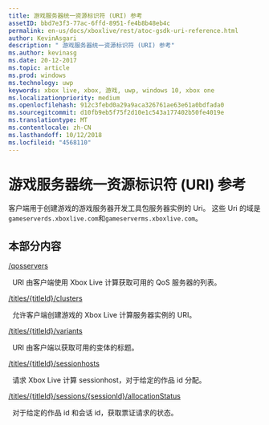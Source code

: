```yaml
---
title: 游戏服务器统一资源标识符 (URI) 参考
assetID: bbd7e3f3-77ac-6ffd-8951-fe4b8b48eb4c
permalink: en-us/docs/xboxlive/rest/atoc-gsdk-uri-reference.html
author: KevinAsgari
description: " 游戏服务器统一资源标识符 (URI) 参考"
ms.author: kevinasg
ms.date: 20-12-2017
ms.topic: article
ms.prod: windows
ms.technology: uwp
keywords: xbox live, xbox, 游戏, uwp, windows 10, xbox one
ms.localizationpriority: medium
ms.openlocfilehash: 912c3febd0a29a9aca326761ae63e61a0bdfada0
ms.sourcegitcommit: d10fb9eb5f75f2d10e1c543a177402b50fe4019e
ms.translationtype: MT
ms.contentlocale: zh-CN
ms.lasthandoff: 10/12/2018
ms.locfileid: "4568110"
---
```

# <a name="game-server-universal-resource-identifier-uri-reference"></a>游戏服务器统一资源标识符 (URI) 参考
客户端用于创建游戏的游戏服务器开发工具包服务器实例的 Uri。 这些 Uri 的域是`gameserverds.xboxlive.com`和`gameserverms.xboxlive.com`。
 
<a id="ID4EY"></a>

 
## <a name="in-this-section"></a>本部分内容

[/qosservers](uri-qosservers.md)

&nbsp;&nbsp;URI 由客户端使用 Xbox Live 计算获取可用的 QoS 服务器的列表。

[/titles/{titleId}/clusters](uri-titlestitleidclusters.md)

&nbsp;&nbsp;允许客户端创建游戏的 Xbox Live 计算服务器实例的 URI。

[/titles/{titleId}/variants](uri-titlestitleidvariants.md)

&nbsp;&nbsp;URI 由客户端以获取可用的变体的标题。

[/titles/{titleId}/sessionhosts](uri-titlestitleidsessionhosts.md)

&nbsp;&nbsp;请求 Xbox Live 计算 sessionhost，对于给定的作品 id 分配。

[/titles/{titleId}/sessions/{sessionId}/allocationStatus](uri-titlestitleidsessionssessionidallocationstatus.md)

&nbsp;&nbsp;对于给定的作品 id 和会话 id，获取票证请求的状态。
 